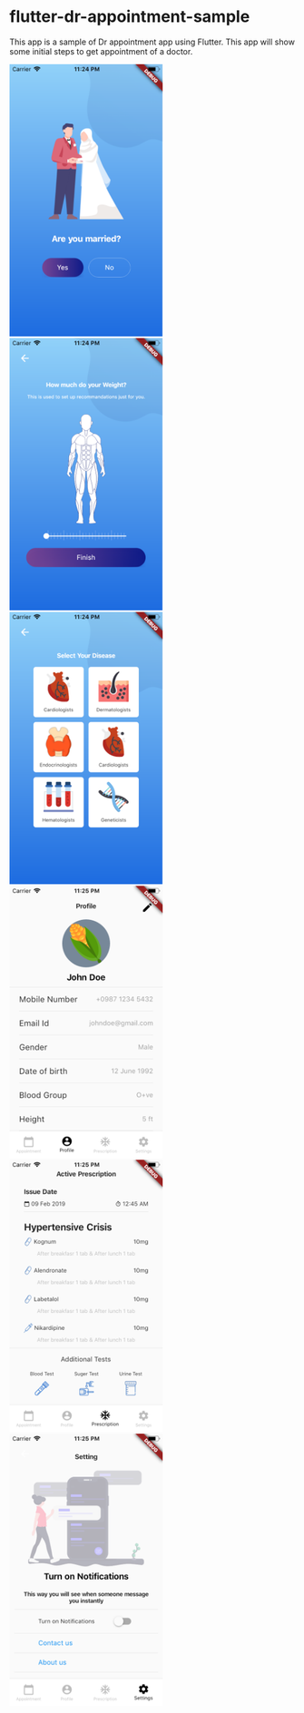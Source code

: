 # flutter-dr-appointment-sample
This app is a sample of Dr appointment app using Flutter. This app will show some initial steps to get appointment of a doctor.


<img src="/ss/1.png" width="270">   <img src="/ss/3.png" width="270">   <img src="/ss/4.png" width="270">
<img src="/ss/5.png" width="270">   <img src="/ss/6.png" width="270">   <img src="/ss/7.png" width="270">
